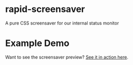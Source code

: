 # rapid-screensaver
A pure CSS screensaver for our internal status monitor

# Example Demo
Want to see the screensaver preview? [See it in action here](https://htmlpreview.github.io/?https://github.com/rapidwebltd/rapid-screensaver/demo.html).
